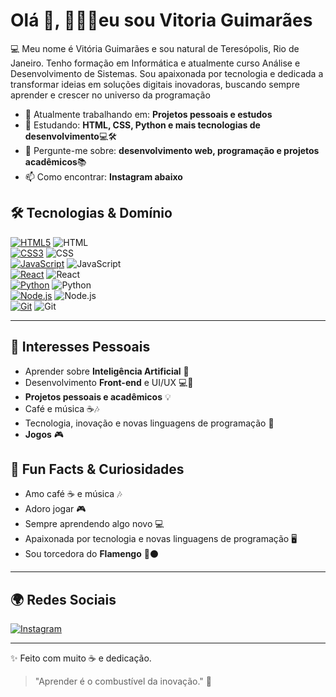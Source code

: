 # Olá 👋, 👩🏻‍💻eu sou Vitoria Guimarães

💻 Meu nome é Vitória Guimarães e sou natural de Teresópolis, Rio de Janeiro. Tenho formação em Informática e atualmente curso Análise e Desenvolvimento de Sistemas. Sou apaixonada por tecnologia e dedicada a transformar ideias em soluções digitais inovadoras, buscando sempre aprender e crescer no universo da programação


- 🔭 Atualmente trabalhando em: **Projetos pessoais e estudos**
- 🌱 Estudando: **HTML, CSS, Python e mais tecnologias de desenvolvimento**💻🛠️
- 💬 Pergunte-me sobre: **desenvolvimento web, programação e projetos acadêmicos**📚
- 📫 Como encontrar: **Instagram abaixo**

## 🛠 Tecnologias & Domínio

[![HTML5](https://img.shields.io/badge/HTML5-%23E34F26?style=for-the-badge&logo=html5&logoColor=white)]() ![HTML](https://img.shields.io/badge/HTML-90%25-green)  
[![CSS3](https://img.shields.io/badge/CSS3-%231572B6?style=for-the-badge&logo=css3&logoColor=white)]() ![CSS](https://img.shields.io/badge/CSS-85%25-blue)  
[![JavaScript](https://img.shields.io/badge/JavaScript-%23F7DF1E?style=for-the-badge&logo=javascript&logoColor=black)]() ![JavaScript](https://img.shields.io/badge/JavaScript-80%25-yellow)  
[![React](https://img.shields.io/badge/React-%2361DAFB?style=for-the-badge&logo=react&logoColor=black)]() ![React](https://img.shields.io/badge/React-75%25-blueviolet)  
[![Python](https://img.shields.io/badge/Python-%233776AB?style=for-the-badge&logo=python&logoColor=white)]() ![Python](https://img.shields.io/badge/Python-70%25-lightgrey)  
[![Node.js](https://img.shields.io/badge/Node.js-%23339933?style=for-the-badge&logo=node.js&logoColor=white)]() ![Node.js](https://img.shields.io/badge/Node.js-65%25-success)  
[![Git](https://img.shields.io/badge/Git-%23F05032?style=for-the-badge&logo=git&logoColor=white)]() ![Git](https://img.shields.io/badge/Git-85%25-orange)

---





## 🌟 Interesses Pessoais

- Aprender sobre **Inteligência Artificial** 🤖  
- Desenvolvimento **Front-end** e UI/UX 💻🎨  
- **Projetos pessoais e acadêmicos** 💡  
- Café e música ☕🎶  
- Tecnologia, inovação e novas linguagens de programação 🚀  
- **Jogos** 🎮


## 🎯 Fun Facts & Curiosidades

- Amo café ☕ e música 🎶  
- Adoro jogar 🎮  
- Sempre aprendendo algo novo 💻  
- Apaixonada por tecnologia e novas linguagens de programação 🖥️  
- Sou torcedora do **Flamengo** 🔴⚫
---

## 🌍 Redes Sociais

[![Instagram](https://img.shields.io/badge/-Instagram-%23E4405F?style=for-the-badge&logo=instagram&logoColor=white)](https://instagram.com/vitoria_.guimaraes_)

---

✨ Feito com muito ☕ e dedicação.
> "Aprender é o combustível da inovação." 🚀  
